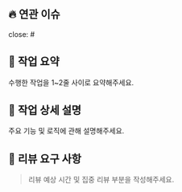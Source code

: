 ## 🔥 연관 이슈

close: #

## 📝 작업 요약

수행한 작업을 1~2줄 사이로 요약해주세요.

## 🔎 작업 상세 설명

주요 기능 및 로직에 관해 설명해주세요.

## 🌟 리뷰 요구 사항

> 리뷰 예상 시간 및 집중 리뷰 부분을 작성해주세요.
